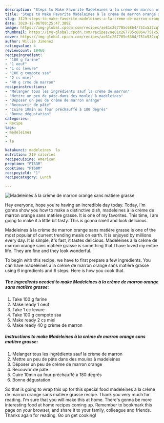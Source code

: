 ```yaml
---
description: "Steps to Make Favorite Madeleines à la crème de marron orange sans matière grasse"
title: "Steps to Make Favorite Madeleines à la crème de marron orange sans matière grasse"
slug: 3129-steps-to-make-favorite-madeleines-a-la-creme-de-marron-orange-sans-matiere-grasse
date: 2020-12-06T09:25:47.389Z
image: https://img-global.cpcdn.com/recipes/ae81c267705c6864/751x532cq70/madeleines-a-la-creme-de-marron-orange-sans-matiere-grasse-photo-principale-de-la-recette.jpg
thumbnail: https://img-global.cpcdn.com/recipes/ae81c267705c6864/751x532cq70/madeleines-a-la-creme-de-marron-orange-sans-matiere-grasse-photo-principale-de-la-recette.jpg
cover: https://img-global.cpcdn.com/recipes/ae81c267705c6864/751x532cq70/madeleines-a-la-creme-de-marron-orange-sans-matiere-grasse-photo-principale-de-la-recette.jpg
author: Willie Jimenez
ratingvalue: 4
reviewcount: 19460
recipeingredient:
- "100 g farine"
- "1 oeuf"
- "1 cc levure"
- "100 g compote ssa"
- "2 cs miel"
- "40 g crme de marron"
recipeinstructions:
- "Melanger tous les ingrédients sauf la crème de marron"
- "Mettre un peu de pâte dans des moules à madeleines"
- "Déposer un peu de crème de marron orange"
- "Recouvrir de pâte"
- "Cuire 10min au four préchauffé à 180 degrés"
- "Bonne dégustation"
categories:
- Recipe
tags:
- madeleines
- 
- la

katakunci: madeleines  la 
nutrition: 219 calories
recipecuisine: American
preptime: "PT33M"
cooktime: "PT60M"
recipeyield: "1"
recipecategory: Lunch

---
```



![Madeleines à la crème de marron orange sans matière grasse](https://img-global.cpcdn.com/recipes/ae81c267705c6864/751x532cq70/madeleines-a-la-creme-de-marron-orange-sans-matiere-grasse-photo-principale-de-la-recette.jpg)

Hey everyone, hope you're having an incredible day today. Today, I'm gonna show you how to make a distinctive dish, madeleines à la crème de marron orange sans matière grasse. It is one of my favorites. This time, I am going to make it a little bit tasty. This is gonna smell and look delicious.



Madeleines à la crème de marron orange sans matière grasse is one of the most popular of current trending meals on earth. It is enjoyed by millions every day. It is simple, it's fast, it tastes delicious. Madeleines à la crème de marron orange sans matière grasse is something that I have loved my entire life. They are fine and they look wonderful.


To begin with this recipe, we have to first prepare a few ingredients. You can have madeleines à la crème de marron orange sans matière grasse using 6 ingredients and 6 steps. Here is how you cook that.

<!--inarticleads1-->

##### The ingredients needed to make Madeleines à la crème de marron orange sans matière grasse:

1. Take 100 g farine
1. Make ready 1 oeuf
1. Take 1 cc levure
1. Take 100 g compote ssa
1. Make ready 2 cs miel
1. Make ready 40 g crème de marron




<!--inarticleads2-->

##### Instructions to make Madeleines à la crème de marron orange sans matière grasse:

1. Melanger tous les ingrédients sauf la crème de marron
1. Mettre un peu de pâte dans des moules à madeleines
1. Déposer un peu de crème de marron orange
1. Recouvrir de pâte
1. Cuire 10min au four préchauffé à 180 degrés
1. Bonne dégustation




So that is going to wrap this up for this special food madeleines à la crème de marron orange sans matière grasse recipe. Thank you very much for reading. I'm sure that you will make this at home. There's gonna be more interesting food at home recipes coming up. Remember to bookmark this page on your browser, and share it to your family, colleague and friends. Thanks again for reading. Go on get cooking!
